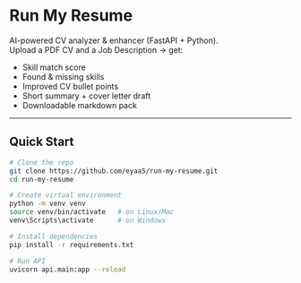 # Run My Resume 

AI-powered CV analyzer & enhancer (FastAPI + Python).  
Upload a PDF CV and a Job Description → get:

-  Skill match score
-  Found & missing skills
-  Improved CV bullet points
-  Short summary + cover letter draft
-  Downloadable markdown pack

---

## Quick Start
```bash
# Clone the repo
git clone https://github.com/eyaa5/run-my-resume.git
cd run-my-resume

# Create virtual environment
python -m venv venv
source venv/bin/activate   # on Linux/Mac
venv\Scripts\activate      # on Windows

# Install dependencies
pip install -r requirements.txt

# Run API
uvicorn api.main:app --reload

